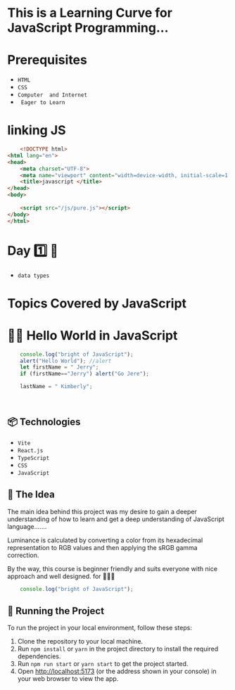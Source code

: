 # This is a  Learning  Curve for JavaScript Programming...

# Prerequisites
 * ` HTML `
 * ` CSS `
  * ` Computer  and Internet `
* ` Eager to Learn`

# linking JS 

```HTML
    <!DOCTYPE html>
<html lang="en">
<head>
    <meta charset="UTF-8">
    <meta name="viewport" content="width=device-width, initial-scale=1.0">
    <title>javascript </title>
</head>
<body>
    
    <script src="/js/pure.js"></script>
</body>
</html>

```

# Day 1️⃣ 🌱
- `data types`

# Topics Covered by JavaScript 
# 👋🏻 Hello World in JavaScript

```javascript
    console.log("bright of JavaScript");
    alert("Hello World"); //alert
    let firstName = " Jerry";
    if (firstName=="Jerry") alert("Go Jere");

    lastName = " Kimberly";

    

```















## 📦 Technologies

- `Vite`
- `React.js`
- `TypeScript`
- `CSS`
- `JavaScript`

## 💭 The Idea

The main idea behind this project was my desire to gain a deeper understanding of how to learn and get a deep understanding of JavaScript language.......

Luminance is calculated by converting a color from its hexadecimal representation to RGB values and then applying the sRGB gamma correction.

By the way, this course is beginner friendly and suits everyone with nice approach and well designed. for 🌱🧒🏻



```javascript
    console.log("bright of JavaScript");

```



## 🚦 Running the Project

To run the project in your local environment, follow these steps:

1. Clone the repository to your local machine.
2. Run `npm install` or `yarn` in the project directory to install the required dependencies.
3. Run `npm run start` or `yarn start` to get the project started.
4. Open [http://localhost:5173](http://localhost:5173) (or the address shown in your console) in your web browser to view the app.



